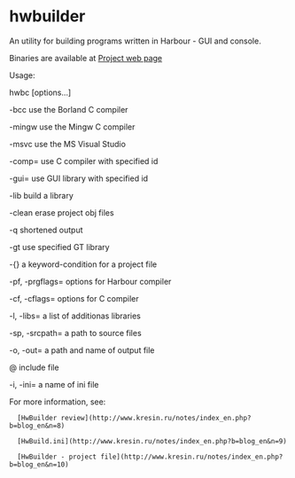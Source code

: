 # hwbuilder


An utility for building programs written in Harbour - GUI and console.

Binaries are available at [Project web page](http://www.kresin.ru/en/hwbuilder.html)


Usage:

  hwbc <files>  [options...]

   -bcc              use the Borland C compiler

   -mingw            use the Mingw C compiler

   -msvc             use the MS Visual Studio

   -comp=<compiler>  use C compiler with specified id

   -gui=<guilib>     use GUI library with specified id

   -lib              build a library

   -clean            erase project obj files

   -q                shortened output

   -gt<lib>          use specified GT library

   -{<keyword>}      a keyword-condition for a project file

   -pf<options>, -prgflags=<options>  options for Harbour compiler

   -cf<options>, -cflags=<options>    options for C compiler

   -l<libraries>, -libs=<libraries>   a list of additionas libraries

   -sp<path>, -srcpath=<path>         a path to source files

   -o<name>, -out=<name>              a path and name of output file

   @<file>           include file

   -i<name>, -ini=<name>              a name of ini file


For more information, see:

      [HwBuilder review](http://www.kresin.ru/notes/index_en.php?b=blog_en&n=8)

      [HwBuild.ini](http://www.kresin.ru/notes/index_en.php?b=blog_en&n=9)

      [HwBuilder - project file](http://www.kresin.ru/notes/index_en.php?b=blog_en&n=10)

